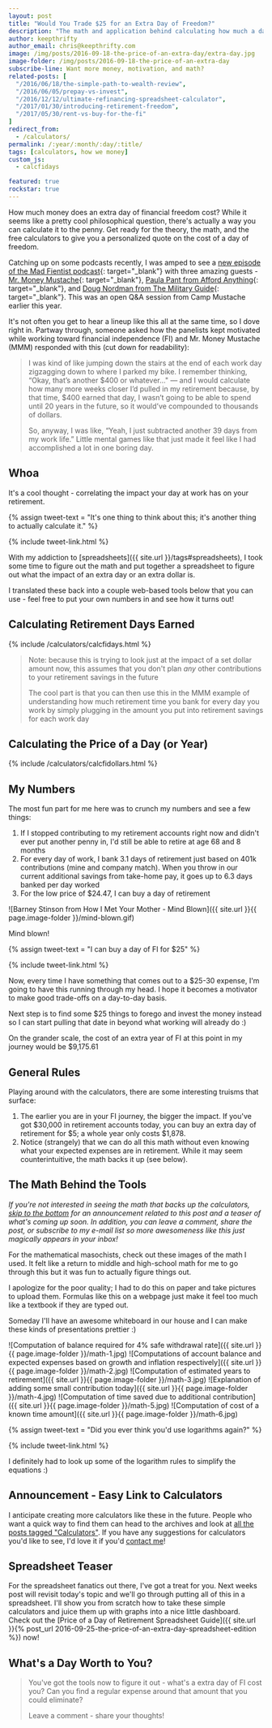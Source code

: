 ```yaml
---
layout: post
title: "Would You Trade $25 for an Extra Day of Freedom?"
description: "The math and application behind calculating how much a day of retirement costs"
author: keepthrifty
author_email: chris@keepthrifty.com
image: /img/posts/2016-09-18-the-price-of-an-extra-day/extra-day.jpg
image-folder: /img/posts/2016-09-18-the-price-of-an-extra-day
subscribe-line: Want more money, motivation, and math?
related-posts: [
  "/2016/06/18/the-simple-path-to-wealth-review",
  "/2016/06/05/prepay-vs-invest",
  "/2016/12/12/ultimate-refinancing-spreadsheet-calculator",
  "/2017/01/30/introducing-retirement-freedom",
  "/2017/05/30/rent-vs-buy-for-the-fi"
]
redirect_from:
  - /calculators/
permalink: /:year/:month/:day/:title/
tags: [calculators, how we money]
custom_js:
  - calcfidays

featured: true
rockstar: true
---
```


How much money does an extra day of financial freedom cost? While it seems like a pretty cool philosophical question, there's actually a way you can calculate it to the penny. Get ready for the theory, the math, and the free calculators to give you a personalized quote on the cost of a day of freedom.

Catching up on some podcasts recently, I was amped to see a [new episode of the Mad Fientist podcast][mad-fientist-podcast]{: target="_blank"} with three amazing guests - [Mr. Money Mustache](http://www.mrmoneymustache.com){: target="_blank"}, [Paula Pant from Afford Anything](http://www.affordanything.com){: target="_blank"}, and [Doug Nordman from The Military Guide](http://the-military-guide.com/){: target="_blank"}. This was an open Q&A session from Camp Mustache earlier this year.

It's not often you get to hear a lineup like this all at the same time, so I dove right in. Partway through, someone asked how the panelists kept motivated while working toward financial independence (FI) and Mr. Money Mustache (MMM) responded with this (cut down for readability):

> I was kind of like jumping down the stairs at the end of each work day zigzagging down to where I parked my bike. I remember thinking, “Okay, that’s another $400 or whatever..." — and I would calculate how many more weeks closer I’d pulled in my retirement because, by that time, $400 earned that day, I wasn’t going to be able to spend until 20 years in the future, so it would’ve compounded to thousands of dollars.
>
> So, anyway, I was like, “Yeah, I just subtracted another 39 days from my work life.” Little mental games like that just made it feel like I had accomplished a lot in one boring day.

## Whoa #

It's a cool thought - correlating the impact your day at work has on your retirement.

{% assign tweet-text = "It's one thing to think about this; it's another thing to actually calculate it." %}

{% include tweet-link.html %}

With my addiction to [spreadsheets]({{ site.url }}/tags#spreadsheets), I took some time to figure out the math and put together a spreadsheet to figure out what the impact of an extra day or an extra dollar is.

I translated these back into a couple web-based tools below that you can use - feel free to put your own numbers in and see how it turns out!

## Calculating Retirement Days Earned #

{% include /calculators/calcfidays.html %}

> Note: because this is trying to look just at the impact of a set dollar amount now, this assumes that you don't plan _any_ other contributions to your retirement savings in the future
>
> The cool part is that you can then use this in the MMM example of understanding how much retirement time you bank for every day you work by simply plugging in the amount you put into retirement savings for each work day

## Calculating the Price of a Day (or Year) #

{% include /calculators/calcfidollars.html %}

## My Numbers #

The most fun part for me here was to crunch my numbers and see a few things:

1. If I stopped contributing to my retirement accounts right now and didn't ever put another penny in, I'd still be able to retire at age 68 and 8 months
2. For every day of work, I bank 3.1 days of retirement just based on 401k contributions (mine and company match). When you throw in our current additional savings from take-home pay, it goes up to 6.3 days banked per day worked
3. For the low price of $24.47, I can buy a day of retirement

![Barney Stinson from How I Met Your Mother - Mind Blown]({{ site.url }}{{ page.image-folder }}/mind-blown.gif)
<div class="image-caption">Mind blown!</div>

{% assign tweet-text = "I can buy a day of FI for $25" %}

{% include tweet-link.html %}

Now, every time I have something that comes out to a $25-30 expense, I'm going to have this running through my head.  I hope it becomes a motivator to make good trade-offs on a day-to-day basis.

Next step is to  find some $25 things to forego and invest the money instead so I can start pulling that date in beyond what working will already do :)

On the grander scale, the cost of an extra year of FI at this point in my journey would be $9,175.61

## General Rules #

Playing around with the calculators, there are some interesting truisms that surface:

1. The earlier you are in your FI journey, the bigger the impact. If you've got $30,000 in retirement accounts today, you can buy an extra day of retirement for $5; a whole year only costs $1,878.
2. Notice (strangely) that we can do all this math without even knowing what your expected expenses are in retirement. While it may seem counterintuitive, the math backs it up (see below).

## The Math Behind the Tools #

_If you're not interested in seeing the math that backs up the calculators, [skip to the bottom](#post-closing) for an announcement related to this post and a teaser of what's coming up soon. In addition, you can leave a comment, share the post, or subscribe to my e-mail list so more awesomeness like this just magically appears in your inbox!_

For the mathematical masochists, check out these images of the math I used. It felt like a return to middle and high-school math for me to go through this but it was fun to actually figure things out.

I apologize for the poor quality; I had to do this on paper and take pictures to upload them. Formulas like this on a webpage just make it feel too much like a textbook if they are typed out.

Someday I'll have an awesome whiteboard in our house and I can make these kinds of presentations prettier :)

![Computation of balance required for 4% safe withdrawal rate]({{ site.url }}{{ page.image-folder }}/math-1.jpg)
![Computations of account balance and expected expenses based on growth and inflation respectively]({{ site.url }}{{ page.image-folder }}/math-2.jpg)
![Computation of estimated years to retirement]({{ site.url }}{{ page.image-folder }}/math-3.jpg)
![Explanation of adding some small contribution today]({{ site.url }}{{ page.image-folder }}/math-4.jpg)
![Computation of time saved due to additional contribution]({{ site.url }}{{ page.image-folder }}/math-5.jpg)
![Computation of cost of a known time amount]({{ site.url }}{{ page.image-folder }}/math-6.jpg)

{% assign tweet-text = "Did you ever think you'd use logarithms again?" %}

{% include tweet-link.html %}

I definitely had to look up some of the logarithm rules to simplify the equations :)

<div id="post-closing"></div>

## Announcement - Easy Link to Calculators #

I anticipate creating more calculators like these in the future. People who want a quick way to find them can head to the archives and look at [all the posts tagged "Calculators"]({{site.url}}/archive/#calculators). If you have any suggestions for calculators you'd like to see, I'd love it if you'd [contact me]({{site.url}}/about/#contact)!

## Spreadsheet Teaser #

For the spreadsheet fanatics out there, I've got a treat for you. Next weeks post will revisit today's topic and we'll go through putting all of this in a spreadsheet. I'll show you from scratch how to take these simple calculators and juice them up with graphs into a nice little dashboard. Check out the [Price of a Day of Retirement Spreadsheet Guide]({{ site.url }}{% post_url 2016-09-25-the-price-of-an-extra-day-spreadsheet-edition %}) now!

## What's a Day Worth to You? #

> You've got the tools now to figure it out - what's a extra day of FI cost you? Can you find a regular expense around that amount that you could eliminate?
>
> Leave a comment - share your thoughts!

[mad-fientist-podcast]: http://www.madfientist.com/camp-mustache-q-and-a/
